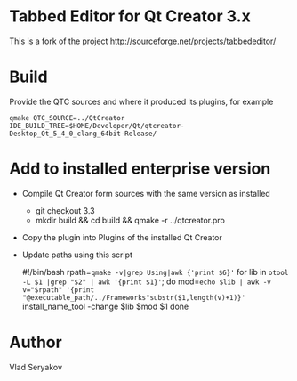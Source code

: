 # Tabbed Editor for Qt Creator 3.x

This is a fork of the project http://sourceforge.net/projects/tabbededitor/

# Build

Provide the QTC sources and where it produced its plugins, for example

	qmake QTC_SOURCE=../QtCreator IDE_BUILD_TREE=$HOME/Developer/Qt/qtcreator-Desktop_Qt_5_4_0_clang_64bit-Release/

# Add to installed enterprise version

 - Compile Qt Creator form sources with the same version as installed 
   - git checkout 3.3
   - mkdir build && cd build && qmake -r ../qtcreator.pro
 - Copy the plugin into Plugins of the installed Qt Creator
 - Update paths using this script


	#!/bin/bash
	rpath=`qmake -v|grep Using|awk {'print $6}'`
	for lib in `otool -L $1 |grep "$2" | awk '{print $1}'`; do
  	   mod=`echo $lib | awk -v v="$rpath" '{print "@executable_path/../Frameworks"substr($1,length(v)+1)}'`
    	   install_name_tool -change $lib $mod $1
	done


# Author
Vlad Seryakov
